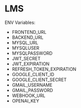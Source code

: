 # LMS

ENV Variables:

- FRONTEND_URL
- BACKEND_URL
- MYSQL_URL
- MYSQLUSER
- MYSQLPASSWORD
- JWT_SECRET
- JWT_EXPIRATION
- REFRESH_TOKEN_EXPIRATION
- GOOGLE_CLIENT_ID
- GOOGLE_CLIENT_SECRET
- GMAIL_USERNAME
- GMAIL_PASSWORD
- WEBHOOK_URL
- OPENAI_KEY
